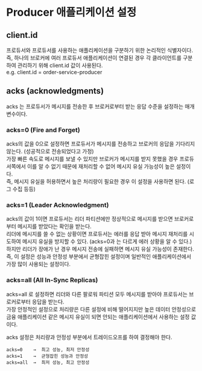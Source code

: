 # Producer 애플리케이션 설정
## client.id
프로듀서와 프로듀서를 사용하는 애플리케이션을 구분하기 위한 논리적인 식별자이다.  
즉, 하나의 브로커에 여러 프로듀서 애플리케이션이 연결된 경우 각 클라이언트를 구분하여 관리하기 위해 client.id 값이 사용된다.  
e.g. client.id = order-service-producer

## acks (acknowledgments)
acks 는 프로듀서가 메시지를 전송한 후 브로커로부터 받는 응답 수준을 설정하는 매개변수이다.

### acks=0 (Fire and Forget)
acks의 값을 0으로 설정하면 프로듀서가 메시지를 전송하고 브로커의 응답을 기다리지 않는다. (성공적으로 전송되었다고 가정)  
가장 빠른 속도로 메시지를 보낼 수 있지만 브로커가 메시지를 받지 못했을 경우 프로듀서쪽에서 이를 알 수 없기 때문에 재처리할 수 없어 메시지 유실 가능성이 높은 설정이다.  
즉, 메시지 유실을 허용하면서 높은 처리량이 필요한 경우 이 설정을 사용하면 된다. (로그 수집 등등)

### acks=1 (Leader Acknowledgment)
acks의 값이 1이면 프로듀서는 리더 파티션에만 정상적으로 메시지를 받으면 브로커로 부터 메시지를 받았다는 확인을 받는다.  
리더에 메시지를 쓸 수 없는 상황이면 프로듀서는 에러를 응답 받아 메시지 재처리를 시도하여 메시지 유실을 방지할 수 있다. (acks=0과 는 다르게 에러 상황을 알 수 있다.)  
하지만 리더가 장애가 난 경우 메시지 전송에 실패하면 메시지 유실 가능성이 존재한다.  
즉, 이 설정은 성능과 안정성 부분에서 균형잡힌 설정이며 일반적인 애플리케이션에서 가장 많이 사용되는 설정이다.

### acks=all (All In-Sync Replicas)
acks=all 로 설정하면 리더와 다른 팔로워 파티션 모두 메시지를 받아야 프로듀서는 브로커로부터 응답을 받는다.  
가장 안정적인 설정으로 처리량은 다른 설정에 비해 떨어지지만 높은 데이터 안정성으로 금융 애플리케이션 같은 메시지 유실이 되면 안되는 애플리케이션에서 사용하는 설정 값이다.  

acks 설정은 처리량과 안정성 부분에서 트레이드오프를 하여 결정해야 한다.
```
acks=0    →  최고 성능, 최저 안정성
acks=1    →  균형잡힌 성능과 안정성  
acks=all  →  최저 성능, 최고 안정성
```
